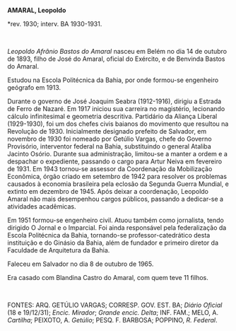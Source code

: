 **AMARAL, Leopoldo**

\*rev. 1930; interv. BA 1930-1931.

 

*Leopoldo Afrânio Bastos do Amaral* nasceu em Belém no dia 14 de outubro
de 1893, filho de José do Amaral, oficial do Exército, e de Benvinda
Bastos do Amaral.

Estudou na Escola Politécnica da Bahia, por onde formou-se engenheiro
geógrafo em 1913.

Durante o governo de José Joaquim Seabra (1912-1916), dirigiu a Estrada
de Ferro de Nazaré. Em 1917 iniciou sua carreira no magistério,
lecionando cálculo infinitesimal e geometria descritiva. Partidário da
Aliança Liberal (1929-1930), foi um dos chefes civis baianos do
movimento que resultou na Revolução de 1930. Inicialmente designado
prefeito de Salvador, em novembro de 1930 foi nomeado por Getúlio
Vargas, chefe do Governo Provisório, interventor federal na Bahia,
substituindo o general Ataliba Jacinto Osório. Durante sua
administração, limitou-se a manter a ordem e a despachar o expediente,
passando o cargo para Artur Neiva em fevereiro de 1931. Em 1943
tornou-se assessor da Coordenação da Mobilização Econômica, órgão criado
em setembro de 1942 para resolver os problemas causados à economia
brasileira pela eclosão da Segunda Guerra Mundial, e extinto em dezembro
de 1945. Após deixar a coordenação, Leopoldo Amaral não mais desempenhou
cargos públicos, passando a dedicar-se a atividades acadêmicas.

Em 1951 formou-se engenheiro civil. Atuou também como jornalista, tendo
dirigido O Jornal e o Imparcial. Foi ainda responsável pela
federalização da Escola Politécnica da Bahia, tornando-se
professor-catedrático desta instituição e do Ginásio da Bahia, além de
fundador e primeiro diretor da Faculdade de Arquitetura da Bahia.

Faleceu em Salvador no dia 8 de outubro de 1965.

Era casado com Blandina Castro do Amaral, com quem teve 11 filhos.

 

FONTES: ARQ. GETÚLIO VARGAS; CORRESP. GOV. EST. BA; *Diário Oficial* (18
e 19/12/31); *Encic. Mirador*; *Grande encic. Delta*; INF. FAM.; MELO,
A. *Cartilha*; PEIXOTO, A. *Getúlio*; PESQ. F. BARBOSA; POPPINO, *R.
Federal*.

 

